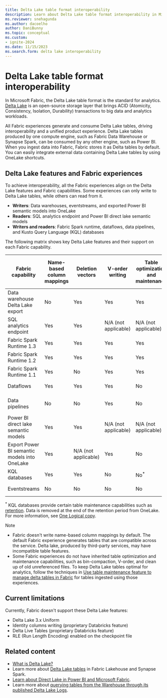 ```yaml
---
title: Delta Lake table format interoperability
description: Learn about Delta Lake table format interoperability in Microsoft Fabric.
ms.reviewer: snehagunda
ms.author: dacoelho
author: DaniBunny
ms.topic: conceptual
ms.custom:
- ignite-2024
ms.date: 11/15/2023
ms.search.form: delta lake interoperability
---
```


# Delta Lake table format interoperability

In Microsoft Fabric, the Delta Lake table format is the standard for analytics. [Delta Lake](https://docs.delta.io/latest/delta-intro.html) is an open-source storage layer that brings ACID (Atomicity, Consistency, Isolation, Durability) transactions to big data and analytics workloads.

All Fabric experiences generate and consume Delta Lake tables, driving interoperability and a unified product experience. Delta Lake tables produced by one compute engine, such as Fabric Data Warehouse or Synapse Spark, can be consumed by any other engine, such as Power BI. When you ingest data into Fabric, Fabric stores it as Delta tables by default. You can easily integrate external data containing Delta Lake tables by using OneLake shortcuts.

## Delta Lake features and Fabric experiences

To achieve interoperability, all the Fabric experiences align on the Delta Lake features and Fabric capabilities. Some experiences can only write to Delta Lake tables, while others can read from it.

* **Writers**: Data warehouses, eventstreams, and exported Power BI semantic models into OneLake
* **Readers**: SQL analytics endpoint and Power BI direct lake semantic models
* **Writers and readers**: Fabric Spark runtime, dataflows, data pipelines, and Kusto Query Language (KQL) databases

The following matrix shows key Delta Lake features and their support on each Fabric capability.

|Fabric capability|Name-based column mappings|Deletion vectors|V-order writing|Table optimization and maintenance|Write partitions|Read partitions|Liquid Clustering|TIMESTAMP_NTZ|Delta reader/writer version and default table features|
|---------|---------|---------|---------|---------|---------|---------|---------|---------|---------|
|Data warehouse Delta Lake export|No|Yes|Yes|Yes|No|Yes|No|No|Reader: 3<br/>Writer: 7<br/>Deletion Vectors|
SQL analytics endpoint|Yes|Yes|N/A (not applicable)|N/A (not applicable)|N/A (not applicable)|Yes|Yes|No|N/A (not applicable)|
Fabric Spark Runtime 1.3|Yes|Yes|Yes|Yes|Yes|Yes|Yes|Yes|Reader: 1<br/>Writer: 2|
Fabric Spark Runtime 1.2|Yes|Yes|Yes|Yes|Yes|Yes|Yes, read only|Yes|Reader: 1<br/>Writer: 2|
Fabric Spark Runtime 1.1|Yes|No|Yes|Yes|Yes|Yes|Yes, read only|No|Reader: 1<br/>Writer: 2|
Dataflows|Yes|Yes|Yes|No|Yes|Yes|Yes, read only|No|Reader: 1<br/>Writer: 2<br/>|
Data pipelines|No|No|Yes|No|Yes, overwrite only|Yes|Yes, read only|No|Reader: 1<br/>Writer: 2|
Power BI direct lake semantic models|Yes|Yes|N/A (not applicable)|N/A (not applicable)|N/A (not applicable)|Yes|Yes|No|N/A (not applicable)|
Export Power BI semantic models into OneLake|Yes|N/A (not applicable)|Yes|No|Yes|N/A (not applicable)|No|No|Reader: 2<br/>Writer: 5|
KQL databases|Yes|Yes|No|No<sup>*</sup>|Yes|Yes|No|No|Reader: 1<br/>Writer: 1|
Eventstreams|No|No|No|No|Yes|N/A (not applicable)|No|No|Reader: 1<br/>Writer: 2|

<sup>*</sup> KQL databases provide certain table maintenance capabilities such as [retention](../real-time-intelligence/data-policies.md). Data is removed at the end of the retention period from OneLake. For more information, see [One Logical copy](../real-time-intelligence/one-logical-copy.md).

> [!NOTE]
>
> * Fabric doesn't write name-based column mappings by default. The default Fabric experience generates tables that are compatible across the service. Delta lake, produced by third-party services, may have incompatible table features.
> * Some Fabric experiences do not have inherited table optimization and maintenance capabilities, such as bin-compaction, V-order, and clean up of old unreferenced files. To keep Delta Lake tables optimal for analytics, follow the techniques in [Use table maintenance feature to manage delta tables in Fabric](../data-engineering/lakehouse-table-maintenance.md) for tables ingested using those experiences.

## Current limitations

Currently, Fabric doesn't support these Delta Lake features:

* Delta Lake 3.x Uniform
* Identity columns writing (proprietary Databricks feature)
* Delta Live Tables (proprietary Databricks feature)
* RLE (Run Length Encoding) enabled on the checkpoint file


## Related content

* [What is Delta Lake?](/azure/synapse-analytics/spark/apache-spark-what-is-delta-lake)
* Learn more about [Delta Lake tables](../data-engineering/lakehouse-and-delta-tables.md) in Fabric Lakehouse and Synapse Spark.
* [Learn about Direct Lake in Power BI and Microsoft Fabric](../fundamentals/direct-lake-overview.md).
* Learn more about [querying tables from the Warehouse through its published Delta Lake Logs](../data-warehouse/query-delta-lake-logs.md).
